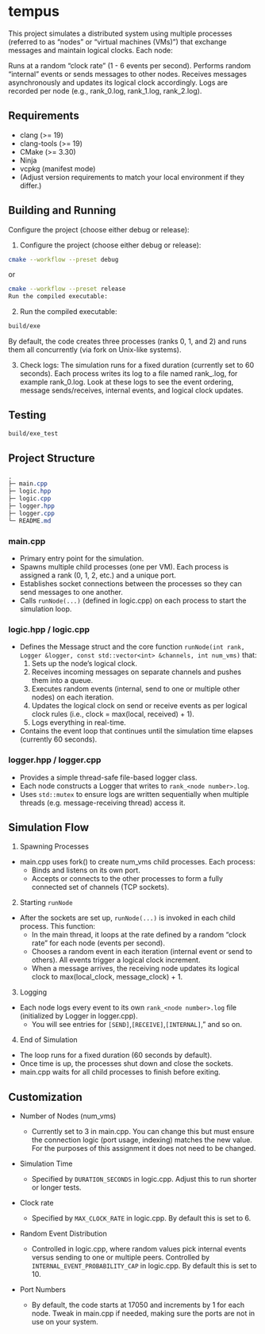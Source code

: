 # tempus

This project simulates a distributed system using multiple processes (referred to as “nodes” or “virtual machines (VMs)”) that exchange messages and maintain logical clocks. Each node:

Runs at a random “clock rate” (1 - 6 events per second).
Performs random “internal” events or sends messages to other nodes.
Receives messages asynchronously and updates its logical clock accordingly.
Logs are recorded per node (e.g., rank_0.log, rank_1.log, rank_2.log).

## Requirements

- clang (>= 19)
- clang-tools (>= 19)
- CMake (>= 3.30)
- Ninja
- vcpkg (manifest mode)
- (Adjust version requirements to match your local environment if they differ.)

## Building and Running

Configure the project (choose either debug or release):

1. Configure the project (choose either debug or release):

```bash
cmake --workflow --preset debug
```

or

```bash
cmake --workflow --preset release
Run the compiled executable:
```

2. Run the compiled executable:

```bash
build/exe
```

By default, the code creates three processes (ranks 0, 1, and 2) and runs them all concurrently (via fork on Unix-like systems).

3. Check logs: The simulation runs for a fixed duration (currently set to 60 seconds). Each process writes its log to a file named rank\_<node number>.log, for example rank_0.log. Look at these logs to see the event ordering, message sends/receives, internal events, and logical clock updates.

## Testing

```sh
build/exe_test
```

## Project Structure

```css
.
├─ main.cpp
├─ logic.hpp
├─ logic.cpp
├─ logger.hpp
├─ logger.cpp
└─ README.md
```

### main.cpp

- Primary entry point for the simulation.
- Spawns multiple child processes (one per VM). Each process is assigned a rank (0, 1, 2, etc.) and a unique port.
- Establishes socket connections between the processes so they can send messages to one another.
- Calls `runNode(...)` (defined in logic.cpp) on each process to start the simulation loop.

### logic.hpp / logic.cpp

- Defines the Message struct and the core function `runNode(int rank, Logger &logger, const std::vector<int> &channels, int num_vms)` that:
  1. Sets up the node’s logical clock.
  2. Receives incoming messages on separate channels and pushes them into a queue.
  3. Executes random events (internal, send to one or multiple other nodes) on each iteration.
  4. Updates the logical clock on send or receive events as per logical clock rules (i.e., clock = max(local, received) + 1).
  5. Logs everything in real-time.
- Contains the event loop that continues until the simulation time elapses (currently 60 seconds).

### logger.hpp / logger.cpp

- Provides a simple thread-safe file-based logger class.
- Each node constructs a Logger that writes to `rank_<node number>.log`.
- Uses `std::mutex` to ensure logs are written sequentially when multiple threads (e.g. message-receiving thread) access it.

## Simulation Flow

1. Spawning Processes

- main.cpp uses fork() to create num_vms child processes. Each process:
  - Binds and listens on its own port.
  - Accepts or connects to the other processes to form a fully connected set of channels (TCP sockets).

2. Starting `runNode`

- After the sockets are set up, `runNode(...)` is invoked in each child process. This function:
  - In the main thread, it loops at the rate defined by a random “clock rate” for each node (events per second).
  - Chooses a random event in each iteration (internal event or send to others). All events trigger a logical clock increment.
  - When a message arrives, the receiving node updates its logical clock to max(local_clock, message_clock) + 1.

3. Logging

- Each node logs every event to its own `rank_<node number>.log` file (initialized by Logger in logger.cpp).
  - You will see entries for `[SEND]`,`[RECEIVE]`,`[INTERNAL]`,” and so on.

4. End of Simulation

- The loop runs for a fixed duration (60 seconds by default).
- Once time is up, the processes shut down and close the sockets.
- main.cpp waits for all child processes to finish before exiting.

## Customization

- Number of Nodes (num_vms)

  - Currently set to 3 in main.cpp. You can change this but must ensure the connection logic (port usage, indexing) matches the new value. For the purposes of this assignment it does not need to be changed.

- Simulation Time

  - Specified by `DURATION_SECONDS` in logic.cpp. Adjust this to run shorter or longer tests.

- Clock rate

  - Specified by `MAX_CLOCK_RATE` in logic.cpp. By default this is set to 6.

- Random Event Distribution

  - Controlled in logic.cpp, where random values pick internal events versus sending to one or multiple peers. Controlled by `INTERNAL_EVENT_PROBABILITY_CAP` in logic.cpp. By default this is set to 10.

- Port Numbers
  - By default, the code starts at 17050 and increments by 1 for each node. Tweak in main.cpp if needed, making sure the ports are not in use on your system.

